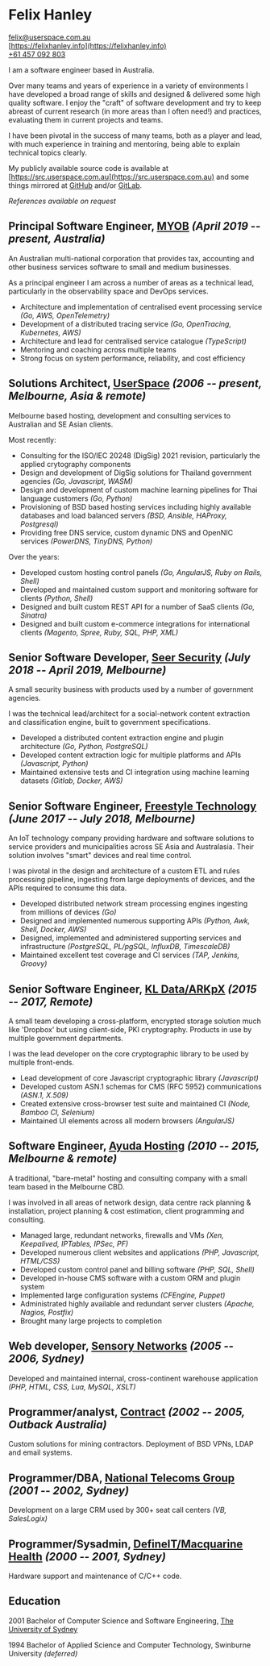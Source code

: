 # Felix Hanley

<felix@userspace.com.au>  
[https://felixhanley.info](https://felixhanley.info)  
[+61 457 092 803](tel:+61457092803)  

I am a software engineer based in Australia.

Over many teams and years of experience in a variety of environments I have
developed a broad range of skills and designed & delivered some high quality
software. I enjoy the "craft" of software development and try to keep abreast
of current research (in more areas than I often need!) and practices,
evaluating them in current projects and teams.

I have been pivotal in the success of many teams, both as a player and lead,
with much experience in training and mentoring, being able to explain technical
topics clearly.

My publicly available source code is available at
[https://src.userspace.com.au](https://src.userspace.com.au) and some things mirrored at
[GitHub](https://github.com/felix) and/or [GitLab](https://gitlab.com/felix).

_References available on request_


## Principal Software Engineer, [MYOB](https://myob.com) _(April 2019 -- present, Australia)_

An Australian multi-national corporation that provides tax, accounting and other
business services software to small and medium businesses.

As a principal engineer I am across a number of areas as a technical lead,
particularly in the observability space and DevOps services.

- Architecture and implementation of centralised event processing service _(Go, AWS, OpenTelemetry)_
- Development of a distributed tracing service _(Go, OpenTracing, Kubernetes, AWS)_
- Architecture and lead for centralised service catalogue _(TypeScript)_
- Mentoring and coaching across multiple teams
- Strong focus on system performance, reliability, and cost efficiency


## Solutions Architect, [UserSpace](https://userspace.com.au) _(2006 -- present, Melbourne, Asia & remote)_

Melbourne based hosting, development and consulting services to Australian and
SE Asian clients.

Most recently:

- Consulting for the ISO/IEC 20248 (DigSig) 2021 revision, particularly the applied crytography components
- Design and development of DigSig solutions for Thailand government agencies _(Go, Javascript, WASM)_
- Design and development of custom machine learning pipelines for Thai language customers _(Go, Python)_
- Provisioning of BSD based hosting services including highly available databases and load balanced servers _(BSD, Ansible, HAProxy, Postgresql)_
- Providing free DNS service, custom dynamic DNS and OpenNIC services _(PowerDNS, TinyDNS, Python)_

Over the years:

- Developed custom hosting control panels _(Go, AngularJS, Ruby on Rails, Shell)_
- Developed and maintained custom support and monitoring software for clients _(Python, Shell)_
- Designed and built custom REST API for a number of SaaS clients _(Go, Sinatra)_
- Designed and built custom e-commerce integrations for international clients _(Magento, Spree, Ruby, SQL, PHP, XML)_


## Senior Software Developer, [Seer Security](https://seersec.com.au) _(July 2018 -- April 2019, Melbourne)_

A small security business with products used by a number of government
agencies.

I was the technical lead/architect for a social-network content extraction and
classification engine, built to government specifications.

- Developed a distributed content extraction engine and plugin architecture _(Go, Python, PostgreSQL)_
- Developed content extraction logic for multiple platforms and APIs _(Javascript, Python)_
- Maintained extensive tests and CI integration using machine learning datasets _(Gitlab, Docker, AWS)_


## Senior Software Engineer, [Freestyle Technology](https://freestyleiot.com) _(June 2017 -- July 2018, Melbourne)_

An IoT technology company providing hardware and software solutions to service
providers and municipalities across SE Asia and Australasia. Their solution
involves "smart" devices and real time control.

I was pivotal in the design and architecture of a custom ETL and rules
processing pipeline, ingesting from large deployments of devices, and the APIs
required to consume this data.

- Developed distributed network stream processing engines ingesting from millions of devices _(Go)_
- Designed and implemented numerous supporting APIs _(Python, Awk, Shell, Docker, AWS)_
- Designed, implemented and administered supporting services  and infrastructure _(PostgreSQL, PL/pgSQL, InfluxDB, TimescaleDB)_
- Maintained excellent test coverage and CI services _(TAP, Jenkins, Groovy)_


## Senior Software Engineer, [KL Data/ARKpX](https://web.archive.org/web/20161203050431/http://arkpx.com) _(2015 -- 2017, Remote)_

A small team developing a cross-platform, encrypted storage solution much like
'Dropbox' but using client-side, PKI cryptography. Products in use by multiple
government departments.

I was the lead developer on the core cryptographic library to be used by
multiple front-ends.

- Lead development of core Javascript cryptographic library _(Javascript)_
- Developed custom ASN.1 schemas for CMS (RFC 5952) communications _(ASN.1, X.509)_
- Created extensive cross-browser test suite and maintained CI _(Node, Bamboo CI, Selenium)_
- Maintained UI elements across all modern browsers _(AngularJS)_


## Software Engineer, [Ayuda Hosting](http://ayudahosting.com.au) _(2010 -- 2015, Melbourne & remote)_

A traditional, "bare-metal" hosting and consulting company with a small team
based in the Melbourne CBD.

I was involved in all areas of network design, data centre rack planning &
installation, project planning & cost estimation, client programming and
consulting.

- Managed large, redundant networks, firewalls and VMs _(Xen, Keepalived, IPTables, IPSec, PF)_
- Developed numerous client websites and applications _(PHP, Javascript, HTML/CSS)_
- Developed custom control panel and billing software _(PHP, SQL, Shell)_
- Developed in-house CMS software with a custom ORM and plugin system
- Implemented large configuration systems _(CFEngine, Puppet)_
- Administrated highly available and redundant server clusters _(Apache, Nagios, Postfix)_
- Brought many large projects to completion


## Web developer, [Sensory Networks](https://web.archive.org/web/20070105091228/http://www.sensorynetworks.com) _(2005 -- 2006, Sydney)_

Developed and maintained internal, cross-continent warehouse application _(PHP, HTML, CSS, Lua, MySQL, XSLT)_


## Programmer/analyst, [Contract](http://felixhanley.info) _(2002 -- 2005, Outback Australia)_

Custom solutions for mining contractors. Deployment of BSD VPNs, LDAP and email
systems.


## Programmer/DBA, [National Telecoms Group](https://web.archive.org/web/20080718172405/http://www.ntgroup.com.au/) _(2001 -- 2002, Sydney)_

Development on a large CRM used by 300+ seat call centers _(VB, SalesLogix)_


## Programmer/Sysadmin, [DefineIT/Macquarine Health](http://machealth.com.au) _(2000 -- 2001, Sydney)_

Hardware support and maintenance of C/C++ code.


## Education

2001 Bachelor of Computer Science and Software Engineering, [The University of Sydney](https://sydney.edu.au/)

1994 Bachelor of Applied Science and Computer Technology, Swinburne University _(deferred)_
